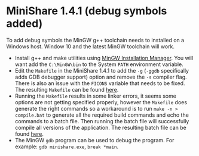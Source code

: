 # MiniShare 1.4.1 (debug symbols added)

To add debug symbols the MinGW g++ toolchain needs to installed on a Windows host. Window 10 and the latest MinGW toolchain will work. 

- Install g++ and make utilities using [MinGW Installation Manager](http://www.mingw.org/wiki/Getting_Started). You will want add the `C:\MinGW\bin` to the System `PATH` environment variable.
- Edit the `Makefile` in the MiniShare 1.4.1 to add the `-g` (`-ggdb` specifically adds GDB debugger support) option and remove the `-s` compiler flag. There is also an issue with the `FICONS` variable that needs to be fixed. The resulting `Makefile` can be found [here](minishare-1.4.1-src/src/Makefile).
- Running the `Makefile` results in some linker errors, it seems some options are not getting specified properly, however the `Makefile` does generate the right commands so a workaround is to run `make -n > compile.bat` to generate all the required build commands and echo the commands to a batch file. Then running the batch file will successfully compile all versions of the application. The resulting batch file can be found [here](minishare-1.4.1-src/src/compile.bat).
- The MinGW `gdb` program can be used to debug the program. For example: `gdb minishare.exe`, `break *main`.